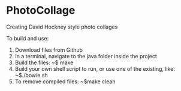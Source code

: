 # PhotoCollage
Creating David Hockney style photo collages

To build and use:

1. Download files from Github
2. In a terminal, navigate to the java folder inside the project
3. Build the files: <addr>~$ make
4. Build your own shell script to run, or use one of the existing, like: <addr>~$./bowie.sh
5. To remove compiled files: <addr>~$make clean
